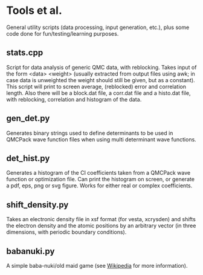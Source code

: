# Tools et al.
General utility scripts (data processing, input generation, etc.), plus some code done for fun/testing/learning purposes.

## stats.cpp
Script for data analysis of generic QMC data, with reblocking. Takes input of the form \<data\> \<weight\> (usually extracted from output files using awk; in case data is unweighted the weight should still be given, but as a constant). This script will print to screen average, (reblocked) error and correlation length. Also there will be a block.dat file, a corr.dat file and a histo.dat file, with reblocking, correlation and histogram of the data.

## gen\_det.py
Generates binary strings used to define determinants to be used in QMCPack wave function files when using multi determinant wave functions.

## det\_hist.py
Generates a histogram of the CI coefficients taken from a QMCPack wave function or optimization file. Can print the histogram on screen, or generate a pdf, eps, png or svg figure. Works for either real or complex coefficients.


## shift\_density.py
Takes an electronic density file in xsf format (for vesta, xcrysden) and shifts the electron density and the atomic positions by an arbitrary vector (in three dimensions, with periodic boundary conditions).

## babanuki.py
A simple baba-nuki/old maid game (see [Wikipedia](https://en.wikipedia.org/wiki/Old_maid_(card_game)) for more information).
